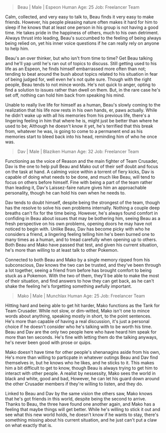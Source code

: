 > Beau | Male | Espeon
> Human Age: 25
> Job: Freelancer Team

Calm, collected, and very easy to talk to, Beau finds it very easy to make friends. However, his people pleasing nature often makes it hard for him to sleep if he knows that at least one person in his group is not having a good time. He takes pride in the happiness of others, much to his own detriment. Always thrust into leading, Beau's succumbed to the feeling of being always being relied on, yet his inner voice questions if he can really rely on anyone to help him.

Beau's an over thinker, but who isn't from time to time? Get Beau talking and he'll yap until he's ran out of topics to discuss. Still getting used to his life as an Espeon, he finds himself embarrassed more often than not; tending to beat around the bush about topics related to his situation in fear of being judged for, well even he's not quite sure. Though with the right people, Beau tends to not mince words. He's not quick to anger, opting to find a solution to issues rather than dwell on them. But, in the rare case he's set off, nothing can hold him back from speaking his mind.

Unable to really live life for himself as a human, Beau's slowly coming to the realization that his life now rests in his own hands, er, paws actually. While he didn't wake up with all his memories from his previous life, there's a lingering feeling in him that where he is, might just be better than where he used to be; Although he doesn't know it yet, he's terrified that this break from, whatever he was, is going to come to a permanent end as his memories start to bleed back into his head, reminding him of who he once was.

> Dav | Male | Blaziken
> Human Age: 32
> Job: Freelancer Team

Functioning as the voice of Reason and the main fighter of Team Crusader, Dav is the one to help pull Beau and Mako out of their self doubt and focus on the task at hand. A calming voice within a torrent of fiery kicks, Dav is capable of doing what needs to be done, and much like Beau, will tend to focus on others before himself. Fine with being a part of the team rather than leading it, Dav's Laissez-faire nature gives him an approachable personality, though he can hold his own when he needs to. 

Dav tends to doubt himself, despite being the strongest of the team, though has the resolve to solve his own problems internally. Nothing a couple deep breaths can't fix for the time being. However, he's always found comfort in confiding in Beau about issues that may be bothering him, seeing Beau as a fresh perspective on his own problems, opening doors he may have not noticed to begin with. Unlike Beau, Dav has become picky with who he considers a friend, a lingering feeling telling him he's been burned one to many times as a human, and to tread carefully when opening up to others. Both Beau and Mako have passed that test, and given his current situation, he's more than willing to at least talk to other Pokemon.

Connected to both Beau and Mako by a single memory ripped from his subconscious, Dav knows the two can be trusted, and they've been through a lot together, seeing a friend from before has brought comfort to being stuck as a Pokemon. With the two of them, they'll be able to make the most of their situation, and find answers to how they can get back, as he can't shake the feeling he's forgetting something awfully important.

> Mako | Male | Munchlax
> Human Age: 25
> Job: Freelancer Team

Hitting hard and being able to get hit harder, Mako functions as the Tank for Team Crusader. While not slow, or dim-witted, Mako isn't one to mince words about anything, speaking mostly in short, to the point sentences. He's more than capable of having a real discussion, it's just a personal choice if he doesn't consider who he's talking with to be worth his time. Beau and Dav are the only two people here who have heard him speak for more than ten seconds. He's fine with letting them do the talking anyways, he's never been good with prose or quips.

Mako doesn't have time for other people's shenanagins aside from his own, He's more than willing to particpate in whatever outings Beau and Dav find themselves in, but he knows who he likes, and he sticks to it. This makes him a bit difficult to get to know, though Beau is always trying to get him to interact with other people. A realist by nessessity, Mako sees the world in black and white, good and bad, However, he can let his guard down around the other Crusader members if they're willing to listen, and they do.

Linked to Beau and Dav by the same vision the others saw, Mako knows that he's got friends in this world, despite being the second to arrive. Thanks to Beau, the three have found one another again, and Mako has a feeling that maybe things will get better. While he's willing to stick it out and see what this new world holds, he doesn't know if he wants to stay, there's something missing about his current situation, and he just can't put a claw on what exactly that is.